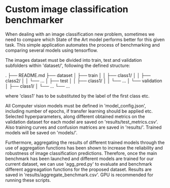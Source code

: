 # Custom image classification benchmarker

When dealing with an image classification new problem, sometimes we need to compare which State of the Art model performs better for this given task. This simple application automates the process of benchmarking and comparing several models using tensorflow. 

The images dataset must be divided into train, test and validation subfolders within 'dataset/', following the defined structure:

.
├── README.md
├── dataset
│   ├── train
│   │   ├── class1/
│   │   ├── class2/
│   │   └── ...
│   ├── test
│   │   ├── class1/
│   │   └── ...
│   └── validation
│       ├── class1/
│       └── ...
└── ...

where 'class1' has to be substituted by the label of the first class etc.

All Computer vision models must be defined in 'model_config.json', including number of epochs, if transfer learning should be applied etc. Selected hyperparameters, along different obtained metrics on the validation dataset for each model are saved on 'results/test_metrics.csv'. Also training curves and confusion matrices are saved in 'results/'. Trained models will be saved on 'models/'.

Furthermore, aggregating the results of different trained models through the use of aggregation functions has been shown to increase the reliability and robustness of image classification predictions. Therefore, once the main benchmark has been launched and different models are trained for our current dataset, we can use 'agg_pred.py' to evaluate and benchmark different aggreagation functions for the proposed dataset. Results are saved in 'results/aggregate_benchmark.csv'. GPU is recommended for running these scripts. 

